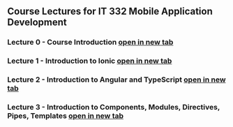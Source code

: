 ## Course Lectures for IT 332 Mobile Application Development

### Lecture 0 - Course Introduction <a href="https://github.com/alamgirqazi/mobile-application-development-course/blob/master/lecture%200/Lecture%200%20-%20Mobile%20Application%20Development.pdf" target="_blank">open in new tab</a>

### Lecture 1 - Introduction to Ionic <a href="https://github.com/alamgirqazi/mobile-application-development-course/blob/master/lecture%201/Lecture%201%20-%20Mobile%20Application%20Development.pdf" target="_blank">open in new tab</a>

### Lecture 2 - Introduction to Angular and TypeScript <a href="https://github.com/alamgirqazi/mobile-application-development-course/blob/master/lecture%202/Lecture%202%20-%20Mobile%20Application%20Development.pdf" target="_blank">open in new tab</a>

### Lecture 3 - Introduction to Components, Modules, Directives, Pipes, Templates <a href="https://github.com/alamgirqazi/mobile-application-development-course/blob/master/lecture%203/Lecture%203%20-%20Mobile%20Application%20Development.pdf" target="_blank">open in new tab</a>
